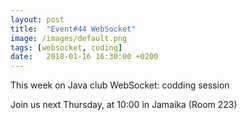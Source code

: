 ```yaml
---
layout: post
title:  "Event#44 WebSocket"
image: /images/default.png
tags: [websocket, coding]
date:   2018-01-16 16:30:00 +0200
---
```


This week on Java club
WebSocket: codding session

Join us next Thursday, at 10:00 in Jamaika (Room 223)
